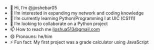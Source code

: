 - 👋 Hi, I’m @jjoshebar05
- 👀 I’m interested in expanding my network and coding knowledge
- 🌱 I’m currently learning Python/Programming I at UIC (CS111)
- 💞️ I’m looking to collaborate on a Python project
- 📫 How to reach me ljoshua513@gmail.com
- 😄 Pronouns: he/him
- ⚡ Fun fact: My first project was a grade calculator using JavaScript

<!---
jjoshebar05/jjoshebar05 is a ✨ special ✨ repository because its `README.md` (this file) appears on your GitHub profile.
You can click the Preview link to take a look at your changes.
--->
